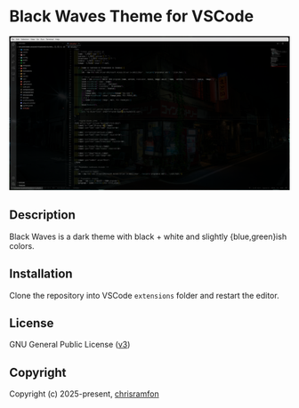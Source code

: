 # Black Waves Theme for VSCode

![Demo](https://raw.githubusercontent.com/chrisramfon/Black-Waves-colorfull/refs/heads/master/images/demo.png)

## Description

<!-- Eyes go brrr -->
Black Waves is a dark theme with black + white and slightly {blue,green}ish colors.

## Installation

Clone the repository into VSCode `extensions` folder and restart the editor.

## License

GNU General Public License ([v3](https://www.gnu.org/licenses/gpl.txt))

## Copyright

Copyright (c) 2025-present, [chrisramfon](https://www.github.com/chrisramfon)
